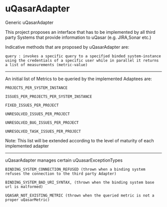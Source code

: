 uQasarAdapter
=============

Generic uQasarAdapter


This project proposes an interface that has to be implemented by all third party  Systems that provide information to uQasar (e.g. JIRA,Sonar etc.)

Indicative methods that are proposed by uQasarAdapter are:


	query : invokes a specific query to a specified binded system-instance using the credentials of a specific user while in parallel it returns a list of measurements (metric-value)


----------------------------------------------------------------------

An initial list  of Metrics to be queried by the implemented Adaptees are:

	PROJECTS_PER_SYSTEM_INSTANCE

	ISSUES_PER_PROJECTS_PER_SYSTEM_INSTANCE

	FIXED_ISSUES_PER_PROJECT

	UNRESOLVED_ISSUES_PER_PROJECT

	UNRESOLVED_BUG_ISSUES_PER_PROJECT

	UNRESOLVED_TASK_ISSUES_PER_PROJECT

Note: This list will be extended according to the level of maturity of each implemented adapter
 

---------------------------------------------------------------------

uQasarAdapter manages certain uQuasarExceptionTypes


    BINDING_SYSTEM_CONNECTION_REFUSED (thrown when a binding system refuses the connection to the third party Adapter)

    BINDING_SYSTEM_BAD_URI_SYNTAX, (thrown when the binding system base url is malformed)

    UQASAR_NOT_EXISTING_METRIC (thrown when the queried metric is not a proper uQasarMetric)

